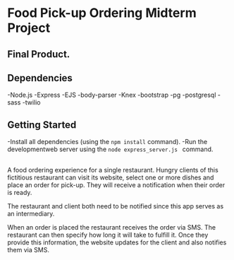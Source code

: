 #  Food Pick-up Ordering Midterm Project

## Final Product.

<!-- !["Screenshot of URLs login page"](https://github.com/ginyeqm/Project-TinyApp/blob/master/DOC/urls-login.png)
!["Screenshot of register page"](https://github.com/ginyeqm/Project-TinyApp/blob/master/DOC/register-page.png)
 -->

## Dependencies

-Node.js
-Express
-EJS
-body-parser
-Knex
-bootstrap
-pg
-postgresql
-sass
-twilio


## Getting Started
-Install all dependencies (using the `npm install` command).
-Run the developmentweb server using the `node express_server.js ` command.

##

A food ordering experience for a single restaurant. Hungry clients of this fictitious restaurant can visit its website, select one or more dishes and place an order for pick-up. They will receive a notification when their order is ready.

The restaurant and client both need to be notified since this app serves as an intermediary.

When an order is placed the restaurant receives the order via SMS. The restaurant can then specify how long it will take to fulfill it. Once they provide this information, the website updates for the client and also notifies them via SMS.

